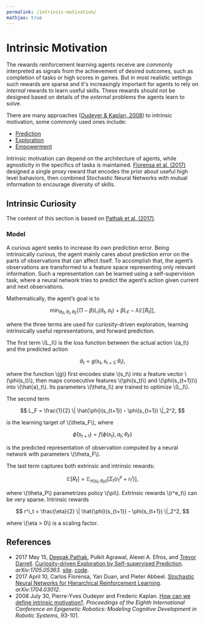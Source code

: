 ```yaml
---
permalink: /intrinsic-motivation/
mathjax: true
---
```

# Intrinsic Motivation

The rewards reinforcement learning agents receive are commonly interpreted as signals from the achievement of desired outcomes, such as completion of tasks or high scores in games. But in most realistic settings such rewards are sparse and it's increasingly important for agents to rely on *internal* rewards to learn useful skills. These rewards should not be designed based on details of the *external* problems the agents learn to solve.

There are many approaches ([Oudeyer & Kaplan, 2008](http://www.lucs.lu.se/LUCS/139/oudeyer.pdf)) to intrinsic motivation, some commonly used ones include:

* [Prediction](http://realai.org/predictive-learning/)
* [Exploration](http://realai.org/exploration/)
* [Empowerment](http://realai.org/empowerment/)

Intrinsic motivation can depend on the architecture of agents, while agnosticity in the specifics of tasks is maintained. [Florensa et al. (2017)](https://arxiv.org/abs/1704.03012) designed a single proxy reward that encodes the prior about useful high level bahaviors, then combined Stochastic Neural Networks with mutual information to encourage diversity of skills.

## Intrinsic Curiosity

The content of this section is based on [Pathak et al. (2017)](https://arxiv.org/abs/1705.05363).

### Model

A curious agent seeks to increase its own prediction error. Being intrinsically curious, the agent mainly cares about prediction error on the parts of observations that can affect itself. To accomplish that, the agent’s observations are transformed to a feature space representing only relevant information. Such a representation can be learned using a self-supervision task, where a neural network tries to predict the agent’s action given current and next observations.

Mathematically, the agent’s goal is to

$$
  \min_{\theta_P, \theta_I, \theta_F} \Big[ (1-\beta) L_I(\hat{a}_t, a_t) + \beta L_F -\lambda \mathbb{E} [R_t] \Big],
$$

where the three terms are used for curiosity-driven exploration, learning intrinsically useful representations, and forward prediction.

The first term \\(L_I\\) is the loss function between the actual action \\(a_t\\) and the predicted action

$$
\hat{a}_t = g( s_t, s_{t+1}; \theta_I),
$$

where the function \\(g\\) first encodes state \\(s_t\\) into a feature vector \\(\phi(s_t)\\), then maps consecutive features \\(\phi(s_t)\\) and \\(\phi(s_{t+1})\\) into \\(\hat{a}_t\\). Its parameters \\(\theta_I\\) are trained to optimize \\(L_I\\).

The second term

$$
L_F = \frac{1}{2} \| \hat{\phi}(s_{t+1}) - \phi(s_{t+1}) \|_2^2,
$$

is the learning target of \\(\theta_F\\), where

$$
\hat{\phi}(s_{t+1}) = f(\phi(s_t), a_t; \theta_F)
$$

is the predicted representation of observation computed by a neural network with parameters \\(\theta_F\\).

The last term captures both extrinsic and intrinsic rewards:

$$
\mathbb{E}[R_t] = \mathbb{E}_{\pi(s_t; \theta_P)} [ \Sigma_t ( r^e_t + r^i_t ) ],
$$

where \\(\theta_P\\) parametrizes policy \\(\pi\\). Extrinsic rewards \\(r^e_t\\) can be very sparse. Intrinsic rewards

$$
r^i_t = \frac{\eta}{2} \| \hat{\phi}(s_{t+1}) - \phi(s_{t+1}) \|_2^2,
$$

where \\(\eta > 0\\) is a scaling factor.

## References

* 2017 May 15, [Deepak Pathak](https://people.eecs.berkeley.edu/~pathak/), Pulkit Agrawal, Alexei A. Efros, and [Trevor Darrell](https://people.eecs.berkeley.edu/~trevor/). [Curiosity-driven Exploration by Self-supervised Prediction](https://arxiv.org/abs/1705.05363). *arXiv:1705.05363*. [site](https://pathak22.github.io/noreward-rl/). [code](https://github.com/pathak22/noreward-rl).
* 2017 April 10, Carlos Florensa, Yan Duan, and Pieter Abbeel. [Stochastic Neural Networks for Hierarchical Reinforcement Learning](https://arxiv.org/abs/1704.03012). *arXiv:1704.03012*.
* 2008 July 30, Pierre-Yves Oudeyer and Frederic Kaplan. [How can we define intrinsic motivation?](http://www.lucs.lu.se/LUCS/139/oudeyer.pdf). *Proceedings of the Eighth International Conference on Epigenetic Robotics: Modeling Cognitive Development in Robotic Systems*, 93-101.
